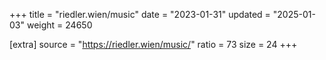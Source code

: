 +++
title = "riedler.wien/music"
date = "2023-01-31"
updated = "2025-01-03"
weight = 24650

[extra]
source = "https://riedler.wien/music/"
ratio = 73
size = 24
+++
